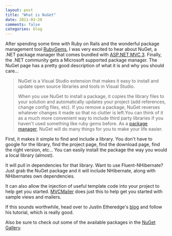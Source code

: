 ```yaml
---
layout: post
title: "What is NuGet"
date: 2011-03-28
comments: false
categories: blog
---
```


After spending some time with Ruby on Rails and the wonderful package management tool [RubyGems](http://rubygems.org/), I was very excited to hear about NuGet, a .NET package manager that comes bundled with [ASP.NET MVC 3](http://www.asp.net/mvc/mvc3). Finally, the .NET community gets a Microsoft supported package manager. The NuGet page has a pretty good description of what it is and why you should care...

> NuGet is a Visual Studio extension that makes it easy to install and update open source libraries and tools in Visual Studio.
>
> When you use NuGet to install a package, it copies the library files  to your solution and automatically updates your project (add references,  change config files, etc). If you remove a package, NuGet reverses  whatever changes it made so that no clutter is left.You can think of it as a much more convenient way to include third party libraries if you haven't used something like ruby gems before. As a [package manager](http://en.wikipedia.org/wiki/Package_management_system), NuGet will do many things for you to make your life easier.

First, it makes it simple to find and include a library. You don't have to google for the library, find the project page, find the download page, find the right version, etc... You can easily install the package the way you would a local library (almost).

It will pull in dependencies for that library. Want to use Fluent-NHibernate? Just grab the NuGet package and it will include NHibernate, along with NHibernates own dependencies.

It can also allow the injection of useful template code into your project to help get you started. [MVCMailer](http://www.hanselman.com/blog/NuGetPackageOfTheWeek2MvcMailerSendsMailsWithASPNETMVCRazorViewsAndScaffolding.aspx) does just this to help get you started with sample views and mailers.

If this sounds worthwhile, head over to Justin Etheredge's [blog](http://www.codethinked.com/you-really-should-be-using-nuget) and follow his tutorial, which is really good.

Also be sure to check out some of the available packages in the [NuGet Gallery](http://nuget.org/List/Packages).

